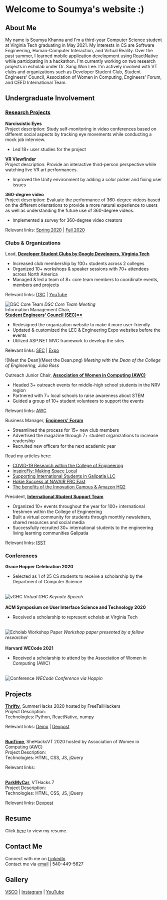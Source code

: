 # Welcome to Soumya's website :)

## About Me

My name is Soumya Khanna and I'm a third-year Computer Science student at Virginia Tech graduating in May 2021. My interests in CS are Software Engineering, Human-Computer Interaction, and Virtual Reality. Over the past summer, I learned mobile application development using ReactNative while participating in a hackathon. I'm currently working on two research projects in echolab under Dr. Sang Won Lee. I'm actively involved with VT clubs and organizations such as Developer Student Club, Student Engineers' Council, Association of Women in Computing, Engineers' Forum, and CEED International Team. 

## Undergraduate Involvement

### [Research Projects](https://echolab.cs.vt.edu/)

**Narcissistic Eyes**
<br>
Project description: Study self-monitoring in video conferences based on different social aspects by tracking eye movements while conducting a mock job    interview.
  - Led 18+ user studies for the project
 
**VR Viewfinder**
<br>
Project description: Provide an interactive third-person perspective while watching live VR art performances. 
  - Improved the Unity environment by adding a color picker and fixing user issues
 
**360-degree video**
<br>
Project description: Evaluate the performance of 360-degree videos based on the different orientations to provide a more natural experience to users as well as understanding the future use of 360-degree videos.
  - Implemented a survey for 360-degree video creators

Relevant links:
[Spring 2020](https://youtu.be/C8OIFwEZQNA) | [Fall 2020](https://youtu.be/SbFyRXyIDWs)

### Clubs & Organizations 

Lead, **[Developer Student Clubs by Google Developers, Virginia Tech](https://sites.google.com/vt.edu/dscvt/)**
<br>
  - Increased club membership by 100+ students across 2 colleges
  - Organized 10+ workshops & speaker sessions with 70+ attendees across North America
  - Managed & led a team of 8+ core team members to coordinate events, members and projects

Relevant links:
[DSC](https://sites.google.com/vt.edu/dscvt/) | [YouTube](https://www.youtube.com/channel/UCojVJ9mRM8hkmyYOU90hFEQ/featured)

![DSC Core Team](dsc3.JPG)
*DSC Core Team Meeting*
<br>
Information Management Chair, <br>**[Student Engineers' Council (SEC)**](https://www.sec.vt.edu/)**
<br>
  - Redesigned the organization website to make it more user-friendly
  - Updated & customized the LEC & Engineering Expo websites before the events
  - Utilized ASP.NET MVC framework to develop the sites

Relevant links:
[SEC](https://www.sec.vt.edu/) | [Expo](https://expo.sec.vt.edu/) 
<br>

![Meet the Dean](Meet the Dean.png)
*Meeting with the Dean of the College of Engineering, Julia Ross*

Outreach Junior Chair, **[Association of Women in Computing (AWC)](http://www.awc.org.vt.edu/)**
<br>
  - Headed 3+ outreach events for middle-high school students in the NRV region
  - Partnered with 7+ local schools to raise awareness about STEM 
  - Guided a group of 10+ student volunteers to support the events

Relevant links:
[AWC](http://www.awc.org.vt.edu/)

Business Manager, **[Engineers' Forum](http://www.ef.org.vt.edu/)**
<br>
  - Streamlined the process for 15+ new club members 
  - Advertised the magazine through 7+ student organizations to increase readership
  - Recruited new officers for the next academic year

Read my articles here:
- [COVID-19 Research within the College of Engineering](https://issuu.com/engineersforum/docs/septefissue2020_v7_web)
- [inspireFly: Making Space Local](https://issuu.com/engineersforum/docs/aprilefissueissuu)
- [Supporting International Students in Galipatia LLC](http://www.ef.org.vt.edu/wp-content/uploads/2020/03/FebEFIssue_WEB5.pdf)
- [Hokie Success at NAVAIR FRC East](http://www.ef.org.vt.edu/wp-content/uploads/2019/08/SeptEFIssueFinal10_nobleed2.pdf)
- [The benefits of the Innovation Campus & Amazon HQ2](http://www.ef.org.vt.edu/wp-content/uploads/2019/05/AprEFIssueFinal-Bleed-min.pdf)

President, **[International Student Support Team](https://eng.vt.edu/ceed.html)**
<br>
  - Organized 10+ events throughout the year for 100+ international freshmen within the College of Engineering
  - Built a virtual community for students through monthly newsletters, shared resources and social media  
  - Successfully recruited 30+ international students to the engineering living learning communities Galipatia 

Relevant links:
[ISST](https://www.instagram.com/ceed_intl)

### Conferences

**Grace Hopper Celebration 2020**
<br>
  - Selected as 1 of 25 CS students to receive a scholarship by the Department of Computer Science

<br>![vGHC](vGHC.jpeg)
*Virtual GHC Keynote Speech*
<br>
<br>**ACM Symposium on User Interface Science and Technology 2020**
<br>
  - Received a scholarship to represent echolab at Virginia Tech 

<br>![Echolab Workshop Paper](Capture.JPG)
*Workshop paper presented by a fellow researcher*
<br>
<br>**Harvard WECode 2021**
<br>
  - Received a scholarship to attend by the Association of Women in Computing (AWC)

<br>![Conference](wecode21.JPG)
*WECode Conference via Hoppin*

## Projects
**[Thrifty](https://github.com/soumyakhanna/Thrifty)**, SummerHacks 2020 hosted by FreeTailHackers
<br>Project Description:
<br>Technologies: Python, ReactNative, numpy

Relevant links:
[Demo](https://youtu.be/8VDqAQhb80g) | [Devpost](https://devpost.com/software/thrifty-69fay0)

<br>**[RunTime](https://github.com/soumyakhanna/runTime)**, SheHacksVT 2020 hosted by Association of Women in Computing (AWC)
<br>Project Description:
<br>Technologies: HTML, CSS, JS, jQuery

Relevant links:


<br>**[ParkMyCar](https://github.com/soumyakhanna/parkMyCar)**, VTHacks 7
<br>Project Description:
<br>Technologies: HTML, CSS, JS, jQuery

Relevant links: 
[Devpost](https://devpost.com/software/parkmycar-15lazr)

## Resume
Click [here](https://github.com/soumyakhanna/soumyakhanna.github.io/blob/master/Soumya%20Khanna%20Resume.pdf) to view my resume.

## Contact Me
Connect with me on [LinkedIn](https://www.linkedin.com/in/soumyakhanna/)
<br>Contact me via [email](mailto:soumyak@vt.edu) | 540-449-5627

## Gallery 
[VSCO](https://vsco.co/soumyakhanna99/gallery) | [Instagram](https://www.instagram.com/soumya__khanna/) | [YouTube](https://www.youtube.com/channel/UCkoSc7KAlIw4I80SUfLtjsg) 
